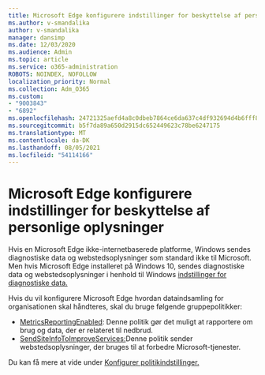 ```yaml
---
title: Microsoft Edge konfigurere indstillinger for beskyttelse af personlige oplysninger
ms.author: v-smandalika
author: v-smandalika
manager: dansimp
ms.date: 12/03/2020
ms.audience: Admin
ms.topic: article
ms.service: o365-administration
ROBOTS: NOINDEX, NOFOLLOW
localization_priority: Normal
ms.collection: Adm_O365
ms.custom:
- "9003843"
- "6892"
ms.openlocfilehash: 24721325aefd4a8c0dbeb7864ce6da637c4df932694d4b6fff80cab5bb5b4319
ms.sourcegitcommit: b5f7da89a650d2915dc652449623c78be6247175
ms.translationtype: MT
ms.contentlocale: da-DK
ms.lasthandoff: 08/05/2021
ms.locfileid: "54114166"
---
```

# <a name="microsoft-edge-configure-privacy-settings"></a>Microsoft Edge konfigurere indstillinger for beskyttelse af personlige oplysninger

Hvis en Microsoft Edge ikke-internetbaserede platforme, Windows sendes diagnostiske data og webstedsoplysninger som standard ikke til Microsoft. Men hvis Microsoft Edge installeret på Windows 10, sendes diagnostiske data og webstedsoplysninger i henhold til Windows [indstillinger for diagnostiske data.](https://docs.microsoft.com/windows/privacy/configure-windows-diagnostic-data-in-your-organization)

Hvis du vil konfigurere Microsoft Edge hvordan dataindsamling for organisationen skal håndteres, skal du bruge følgende gruppepolitikker:
- [MetricsReportingEnabled](https://docs.microsoft.com/DeployEdge/microsoft-edge-policies#metricsreportingenabled): Denne politik gør det muligt at rapportere om brug og data, der er relateret til nedbrud.
- [SendSiteInfoToImproveServices:](https://docs.microsoft.com/DeployEdge/microsoft-edge-policies#sendsiteinfotoimproveservices)Denne politik sender webstedsoplysninger, der bruges til at forbedre Microsoft-tjenester.

Du kan få mere at vide under [Konfigurer politikindstillinger.](https://docs.microsoft.com/deployedge/microsoft-edge-enterprise-privacy-settings#configure-policy-settings)